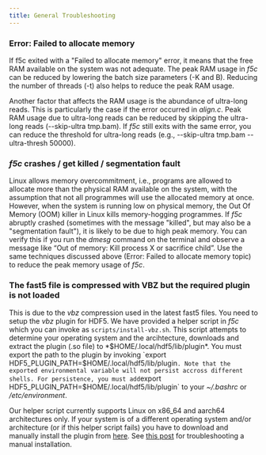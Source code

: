 ```yaml
---
title: General Troubleshooting
---
```


### Error: Failed to allocate memory

If f5c exited with a "Failed to allocate memory" error, it means that the free RAM available on the system was not adequate. The peak RAM usage in *f5c* can be reduced by lowering the batch size parameters (-K and B). Reducing the number of threads (-t) also helps to reduce the peak RAM usage. 

Another factor that affects the RAM usage is the abundance of ultra-long reads. This is particularly the case if the error occurred in *align.c*. Peak RAM usage due to ultra-long reads can be reduced by skipping the ultra-long reads (--skip-ultra tmp.bam). If *f5c* still exits with the same error, you can reduce the threshold for ultra-long reads (e.g., --skip-ultra tmp.bam --ultra-thresh 50000).

### *f5c* crashes / get killed / segmentation fault

Linux allows memory overcommitment, i.e., programs are allowed to allocate more than the physical RAM available on the system, with the assumption that not all programmes will use the allocated memory at once.  However, when the system is running low on physical memory, the Out Of Memory (OOM) killer in Linux kills memory-hogging programmes. If *f5c* abruptly crashed (sometimes with the message "killed", but may also be a "segmentation fault"), it is likely to be due to high peak memory. You can verify this if you run the *dmesg* command on the terminal and observe a message like “Out of memory: Kill process X or sacrifice child”. Use the same techniques discussed above (Error: Failed to allocate memory topic) to reduce the peak memory usage of *f5c*.

### The fast5 file is compressed with VBZ but the required plugin is not loaded

This is due to the *vbz* compression used in the latest fast5 files. You need to setup the *vbz* plugin for HDF5. We have provided a helper script in *f5c* which you can invoke as `scripts/install-vbz.sh`. This script attempts to determine your operating system and the arcihtecture, downloads and extract the plugin (.so file) to *$HOME/.local/hdf5/lib/plugin*. You must export the path to the plugin by invoking `export HDF5_PLUGIN_PATH=$HOME/.local/hdf5/lib/plugin` . Note that the exported environmental variable will not persist accross different shells. For persistence, you must add `export HDF5_PLUGIN_PATH=$HOME/.local/hdf5/lib/plugin` to your *~/.bashrc* or */etc/environment*.

Our helper script currently supports Linux on x86_64 and aarch64 architectures only. If your system is of a different operating system and/or architecture (or if this helper script fails) you have to download and manually install the plugin from [here](https://github.com/nanoporetech/vbz_compression/releases). 
See [this post](https://github.com/nanoporetech/vbz_compression/issues/5) for troubleshooting a manual installation.
